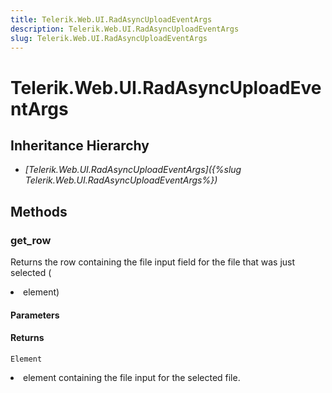 ```yaml
---
title: Telerik.Web.UI.RadAsyncUploadEventArgs
description: Telerik.Web.UI.RadAsyncUploadEventArgs
slug: Telerik.Web.UI.RadAsyncUploadEventArgs
---
```


# Telerik.Web.UI.RadAsyncUploadEventArgs

## Inheritance Hierarchy

* *[Telerik.Web.UI.RadAsyncUploadEventArgs]({%slug Telerik.Web.UI.RadAsyncUploadEventArgs%})*


## Methods

### get_row

Returns the row containing the file input field for the file that was just selected (<LI> element)

#### Parameters

#### Returns

`Element` <LI> element containing the file input for the selected file.

